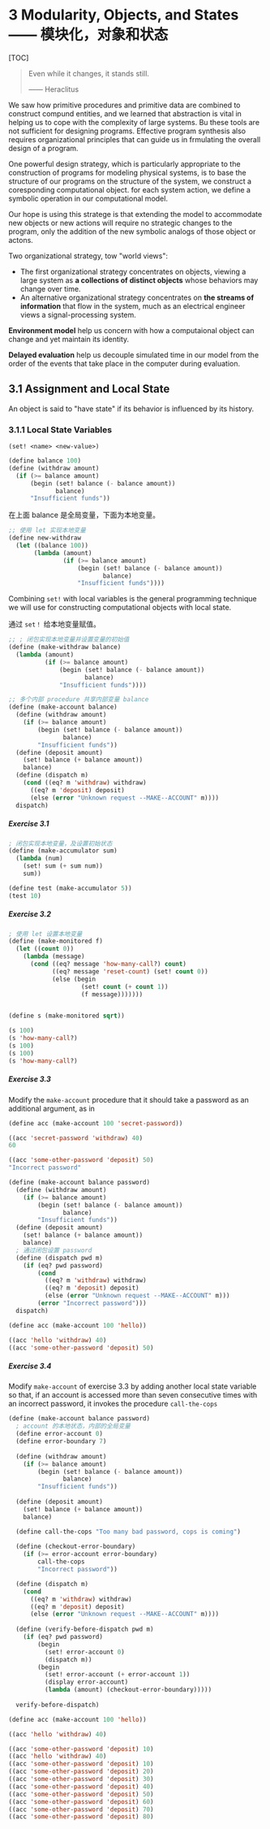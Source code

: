 # 3 Modularity, Objects, and States —— 模块化，对象和状态

[TOC]

> Even while it changes, it stands still.
>
> —— Heraclitus



We saw how primitive procedures and primitive data are combined to construct compund entities, and we learned that abstraction is vital in helping us to cope with the complexity of large systems. Bu these tools are not sufficient for designing programs. Effective program synthesis also requires organizational principles that can guide us in frmulating the overall design of a program.



One powerful design strategy, which is particularly appropriate to the construction of programs for modeling physical systems, is to base the structure of our programs on the structure of the system, we construct a coresponding computational object. for each system action, we define a symbolic operation in our computational model.

Our hope is using this stratege is that extending the model to accommodate new objects or new actions will require no strategic changes to the program, only the addition of the new symbolic analogs of those object or actons. 



Two organizational strategy, tow "world views":

- The first organizational strategy concentrates on objects, viewing a large system as **a collections of distinct objects** whose behaviors may change over time.
- An alternative organizational strategy concentrates on **the streams of information** that flow in the system, much as an electrical engineer views a signal-processing system.



**Environment model** help us concern with how a computaional object can change and yet maintain its identity.

**Delayed evaluation** help us decouple simulated time in our model from the order of the events that take place in the computer during evaluation.



## 3.1 Assignment and Local State



An object is said to "have state" if its behavior is influenced by its history.



### 3.1.1 Local State Variables

 `(set! <name> <new-value>)`



```lisp
(define balance 100)
(define (withdraw amount)
  (if (>= balance amount)
      (begin (set! balance (- balance amount))
             balance)
      "Insufficient funds"))

```

在上面 balance 是全局变量，下面为本地变量。

```lisp
;; 使用 let 实现本地变量
(define new-withdraw
  (let ((balance 100))
       (lambda (amount)
               (if (>= balance amount)
                   (begin (set! balance (- balance amount))
                          balance)
                   "Insufficient funds"))))
```



Combining `set!` with local variables is the general programming technique we will use for constructing computational objects with local state.

通过 `set！` 给本地变量赋值。



```lisp
;; ; 闭包实现本地变量并设置变量的初始值
(define (make-withdraw balance)
  (lambda (amount)
          (if (>= balance amount)
              (begin (set! balance (- balance amount))
                     balance)
              "Insufficient funds"))))

;; 多个内部 procedure 共享内部变量 balance
(define (make-account balance)
  (define (withdraw amount)
    (if (>= balance amount)
        (begin (set! balance (- balance amount))
               balance)
        "Insufficient funds"))
  (define (deposit amount)
    (set! balance (+ balance amount))
    balance)
  (define (dispatch m)
    (cond ((eq? m 'withdraw) withdraw)
      ((eq? m 'deposit) deposit)
      (else (error "Unknown request --MAKE--ACCOUNT" m))))
  dispatch)
```



##### Exercise 3.1

```lisp
; 闭包实现本地变量，及设置初始状态
(define (make-accumulator sum)
  (lambda (num)
    (set! sum (+ sum num))
    sum))

(define test (make-accumulator 5))
(test 10)
```



##### Exercise 3.2

```lisp
; 使用 let 设置本地变量
(define (make-monitored f)
  (let ((count 0))
    (lambda (message)
      (cond ((eq? message 'how-many-call?) count)
            ((eq? message 'reset-count) (set! count 0))
            (else (begin
                    (set! count (+ count 1))
                    (f message)))))))


(define s (make-monitored sqrt))

(s 100)
(s 'how-many-call?)
(s 100)
(s 100)
(s 'how-many-call?)
```



##### Exercise 3.3

Modify the `make-account`  procedure that it should take a password as an additional argument, as in

```lisp
(define acc (make-account 100 'secret-password))

((acc 'secret-password 'withdraw) 40)
60

((acc 'some-other-password 'deposit) 50)
"Incorrect password"
```



```lisp
(define (make-account balance password)
  (define (withdraw amount)
    (if (>= balance amount)
        (begin (set! balance (- balance amount))
               balance)
        "Insufficient funds"))
  (define (deposit amount)
    (set! balance (+ balance amount))
    balance)
  ; 通过闭包设置 password 
  (define (dispatch pwd m)
    (if (eq? pwd password)
        (cond
          ((eq? m 'withdraw) withdraw)
          ((eq? m 'deposit) deposit)
          (else (error "Unknown request --MAKE--ACCOUNT" m)))
        (error "Incorrect password")))
  dispatch)

(define acc (make-account 100 'hello))

((acc 'hello 'withdraw) 40)
((acc 'some-other-password 'deposit) 50)
```



##### Exercise 3.4

Modify `make-account` of exercise 3.3 by adding another local state variable so that, if an account is accessed more than seven consecutive times with an incorrect password, it invokes the procedure `call-the-cops` 

```lisp
(define (make-account balance password)
  ; account 的本地状态，内部的全局变量
  (define error-account 0)
  (define error-boundary 7)
  
  (define (withdraw amount)
    (if (>= balance amount)
        (begin (set! balance (- balance amount))
               balance)
        "Insufficient funds"))
  
  (define (deposit amount)
    (set! balance (+ balance amount))
    balance)

  (define call-the-cops "Too many bad password, cops is coming")
  
  (define (checkout-error-boundary)
    (if (>= error-account error-boundary)
        call-the-cops
        "Incorrect password"))

  (define (dispatch m)
    (cond
      ((eq? m 'withdraw) withdraw)
      ((eq? m 'deposit) deposit)
      (else (error "Unknown request --MAKE--ACCOUNT" m))))
  
  (define (verify-before-dispatch pwd m)
    (if (eq? pwd password)
        (begin
          (set! error-account 0)
          (dispatch m))
        (begin
          (set! error-account (+ error-account 1))
          (display error-account)
          (lambda (amount) (checkout-error-boundary)))))
  
  verify-before-dispatch)

(define acc (make-account 100 'hello))

((acc 'hello 'withdraw) 40)

((acc 'some-other-password 'deposit) 10)
((acc 'hello 'withdraw) 40)
((acc 'some-other-password 'deposit) 10)
((acc 'some-other-password 'deposit) 20)
((acc 'some-other-password 'deposit) 30)
((acc 'some-other-password 'deposit) 40)
((acc 'some-other-password 'deposit) 50)
((acc 'some-other-password 'deposit) 60)
((acc 'some-other-password 'deposit) 70)
((acc 'some-other-password 'deposit) 80)
```

